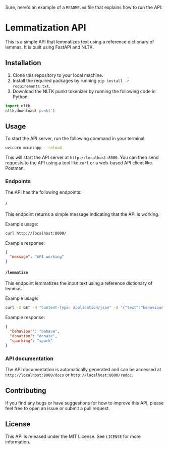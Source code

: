 Sure, here's an example of a `README.md` file that explains how to run the API:

# Lemmatization API

This is a simple API that lemmatizes text using a reference dictionary of lemmas. It is built using FastAPI and NLTK.

## Installation

1. Clone this repository to your local machine.
2. Install the required packages by running `pip install -r requirements.txt`.
3. Download the NLTK punkt tokenizer by running the following code in Python:

```python
import nltk
nltk.download('punkt')
```

## Usage

To start the API server, run the following command in your terminal:

```sh
uvicorn main:app --reload
```

This will start the API server at `http://localhost:8000`. You can then send requests to the API using a tool like `curl` or a web-based API client like Postman.

### Endpoints

The API has the following endpoints:

#### `/`

This endpoint returns a simple message indicating that the API is working.

Example usage:

```sh
curl http://localhost:8000/
```

Example response:

```json
{
  "message": "API working"
}
```

#### `/lemmatize`

This endpoint lemmatizes the input text using a reference dictionary of lemmas.

Example usage:

```sh
curl -X GET -H "Content-Type: application/json" -d '{"text":"behaviour donation sparking"}' http://localhost:8000/lemmatize/
```

Example response:

```json
{
  "behaviour": "behave",
  "donation": "donate",
  "sparking": "spark"
}
```

### API documentation

The API documentation is automatically generated and can be accessed at `http://localhost:8000/docs` or `http://localhost:8000/redoc`.

## Contributing

If you find any bugs or have suggestions for how to improve this API, please feel free to open an issue or submit a pull request.

## License

This API is released under the MIT License. See `LICENSE` for more information.
